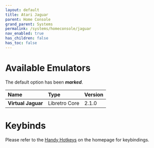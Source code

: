 ```yaml
---
layout: default
title: Atari Jaguar
parent: Home Console
grand_parent: Systems
permalink: /systems/homeconsole/jaguar
nav_enabled: true
has_children: false
has_toc: false
---
```


# Available Emulators

The default option has been ***marked***.

| Name               | Type             | Version           |
|:-------------------|:-----------------|:------------------|
| **Virtual Jaguar** | Libretro Core    | 2.1.0             |


# Keybinds 

Please refer to the [Handy Hotkeys](/#handyhotkeys) on the homepage for keybindings.